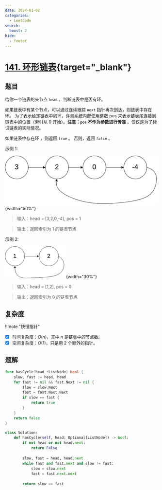 ```yaml
---
date: 2024-01-02
categories:
  - LeetCode
search:
  boost: 2
hide:
  - footer
---
```


# [141. 环形链表](https://leetcode.cn/problems/linked-list-cycle-ii/){target="_blank"}

## 题目

给你一个链表的头节点 `head` ，判断链表中是否有环。

如果链表中有某个节点，可以通过连续跟踪 `next` 指针再次到达，则链表中存在环。 为了表示给定链表中的环，评测系统内部使用整数 pos 来表示链表尾连接到链表中的位置（索引从 0 开始）。**注意：`pos` 不作为参数进行传递** 。仅仅是为了标识链表的实际情况。

如果链表中存在环 ，则返回 `true` 。 否则，返回 `false` 。

示例 1:

![](../assets/img/leetcode/142_example_1.png){width="50%"}

> 输入：head = [3,2,0,-4], pos = 1

> 输出：返回索引为 1 的链表节点

示例 2:

![](../assets/img/leetcode/142_example_2.png){width="30%"}

> 输入：head = [1,2], pos = 0

> 输出：返回索引为 0 的链表节点

## 复杂度

!!!note "快慢指针"

- [x] 时间复杂度：$O(n)$，其中 $n$ 是链表中的节点数。
- [x] 空间复杂度：$O(1)$，只是用 2 个额外的指针。

## 题解

```go title="Go"
func hasCycle(head *ListNode) bool {
    slow, fast := head, head
    for fast != nil && fast.Next != nil {
        slow = slow.Next
        fast = fast.Next.Next
        if slow == fast {
            return true
        }
    }
    return false
}
```

```python title="Python"
class Solution:
    def hasCycle(self, head: Optional[ListNode]) -> bool:
        if not head or not head.next:
            return False

        slow, fast = head, head.next
        while fast and fast.next and slow != fast:
            slow = slow.next
            fast = fast.next.next

        return slow == fast
```
